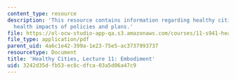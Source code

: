 ```yaml
---
content_type: resource
description: 'This resource contains information regarding healthy cities: Assessing
  health impacts of policies and plans.'
file: https://ol-ocw-studio-app-qa.s3.amazonaws.com/courses/11-s941-healthy-cities-assessing-health-impacts-of-policies-and-plans-spring-2016/3242d35dfb53ec8cdfca03a5d06a47c9_MIT11_S941S16_Lec11.pdf
file_type: application/pdf
parent_uid: 4a6c1e42-399a-1e23-75e5-ac3737993737
resourcetype: Document
title: 'Healthy Cities, Lecture 11: Embodiment'
uid: 3242d35d-fb53-ec8c-dfca-03a5d06a47c9
---
```

